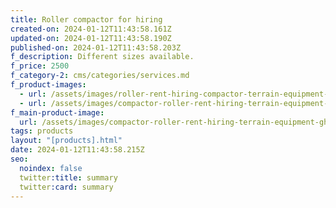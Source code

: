 ```yaml
---
title: Roller compactor for hiring
created-on: 2024-01-12T11:43:58.161Z
updated-on: 2024-01-12T11:43:58.190Z
published-on: 2024-01-12T11:43:58.203Z
f_description: Different sizes available.
f_price: 2500
f_category-2: cms/categories/services.md
f_product-images:
  - url: /assets/images/roller-rent-hiring-compactor-terrain-equipment-ghana-limited-accra-gotogh.com.jpg
  - url: /assets/images/compactor-roller-rent-hiring-terrain-equipment-ghana-limited-7-accra-gotogh.com.webp
f_main-product-image:
  url: /assets/images/compactor-roller-rent-hiring-terrain-equipment-ghana-limited-accra-gotogh.com.jpg
tags: products
layout: "[products].html"
date: 2024-01-12T11:43:58.215Z
seo:
  noindex: false
  twitter:title: summary
  twitter:card: summary
---
```

